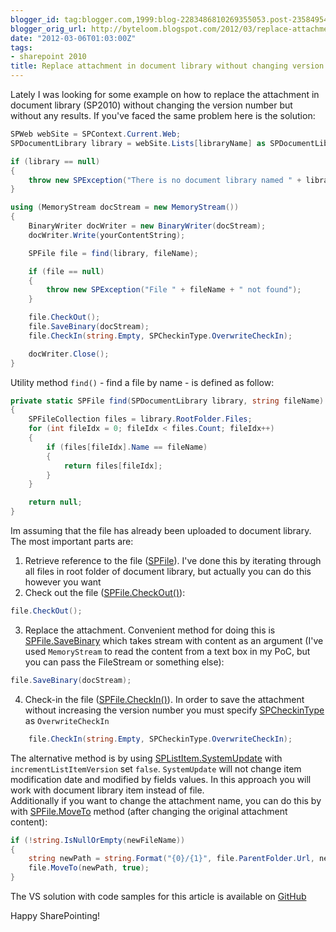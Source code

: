 ```yaml
---
blogger_id: tag:blogger.com,1999:blog-2283486810269355053.post-2358495401711229210
blogger_orig_url: http://byteloom.blogspot.com/2012/03/replace-attachment-in-document-library.html
date: "2012-03-06T01:03:00Z"
tags:
- sharepoint 2010
title: Replace attachment in document library without changing version number
---
```


Lately I was looking for some example on how to replace the attachment in document library (SP2010) without changing the version number but without any results. If you've faced the same problem here is the solution<!--more-->:

```csharp
SPWeb webSite = SPContext.Current.Web;  
SPDocumentLibrary library = webSite.Lists[libraryName] as SPDocumentLibrary;  

if (library == null)  
{  
    throw new SPException("There is no document library named " + libraryName);  
}  

using (MemoryStream docStream = new MemoryStream())  
{  
    BinaryWriter docWriter = new BinaryWriter(docStream);  
    docWriter.Write(yourContentString);  

    SPFile file = find(library, fileName);  

    if (file == null)  
    {  
        throw new SPException("File " + fileName + " not found");  
    }  

    file.CheckOut();  
    file.SaveBinary(docStream);  
    file.CheckIn(string.Empty, SPCheckinType.OverwriteCheckIn);  

    docWriter.Close();  
}  
```

Utility method `find()` - find a file by name - is defined as follow:

```csharp
private static SPFile find(SPDocumentLibrary library, string fileName)  
{  
    SPFileCollection files = library.RootFolder.Files;  
    for (int fileIdx = 0; fileIdx < files.Count; fileIdx++)  
    {  
        if (files[fileIdx].Name == fileName)  
        {  
            return files[fileIdx];  
        }  
    }  

    return null;  
}  
```

Im assuming that the file has already been uploaded to document library. The most important parts are:

1.  Retrieve reference to the file ([SPFile](http://msdn.microsoft.com/en-us/library/ms461145.aspx)). I've done this by iterating through all files in root folder of document library, but actually you can do this however you want
2.  Check out the file ([SPFile.CheckOut()](http://msdn.microsoft.com/en-us/library/ms454425.aspx)):
```csharp
file.CheckOut();
```
3.  Replace the attachment. Convenient method for doing this is [SPFile.SaveBinary](http://msdn.microsoft.com/en-us/library/ms465421.aspx) which takes stream with content as an argument (I've used `MemoryStream` to read the content from a text box in my PoC, but you can pass the FileStream or something else):
```csharp
file.SaveBinary(docStream);
```
4.  Check-in the file ([SPFile.CheckIn()](http://msdn.microsoft.com/en-us/library/ms412209.aspx)). In order to save the attachment without increasing the version number you must specify [SPCheckinType](http://msdn.microsoft.com/en-us/library/microsoft.sharepoint.spcheckintype.aspx) as `OverwriteCheckIn`
```csharp
    file.CheckIn(string.Empty, SPCheckinType.OverwriteCheckIn);  
```

The alternative method is by using [SPListItem.SystemUpdate](http://msdn.microsoft.com/en-us/library/ms481195.aspx) with `incrementListItemVersion` set `false`. `SystemUpdate` will not change item modification date and modified by fields values. In this approach you will work with document library item instead of file.  
Additionally if you want to change the attachment name, you can do this by with [SPFile.MoveTo](http://msdn.microsoft.com/en-us/library/ms438892.aspx) method (after changing the original attachment content):

```csharp
if (!string.IsNullOrEmpty(newFileName))  
{  
    string newPath = string.Format("{0}/{1}", file.ParentFolder.Url, newFileName);  
    file.MoveTo(newPath, true);  
}  
```

The VS solution with code samples for this article is available on [GitHub](https://github.com/mmierzwa/byteloom-codesamples/tree/master/ReplaceAttachement/)

Happy SharePointing!
